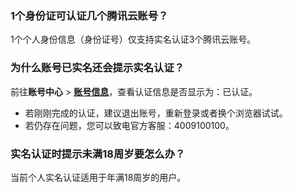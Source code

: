 
### 1个身份证可认证几个腾讯云账号？

1个个人身份信息（身份证号）仅支持实名认证3个腾讯云账号。


### 为什么账号已实名还会提示实名认证？

前往**账号中心** > [**账号信息**](https://console.cloud.tencent.com/developer)，查看认证信息是否显示为：已认证。
- 若刚刚完成的认证，建议退出账号，重新登录或者换个浏览器试试。
- 若仍存在问题，您可以致电官方客服：4009100100。


### 实名认证时提示未满18周岁要怎么办？

当前个人实名认证适用于年满18周岁的用户。
